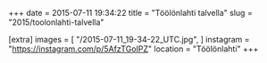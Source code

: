 +++
date = 2015-07-11 19:34:22
title = "Töölönlahti talvella"
slug = "2015/toolonlahti-talvella"

[extra]
images = [
    "/2015-07-11_19-34-22_UTC.jpg",
]
instagram = "https://instagram.com/p/5AfzTGoIPZ"
location = "Töölönlahti"
+++

